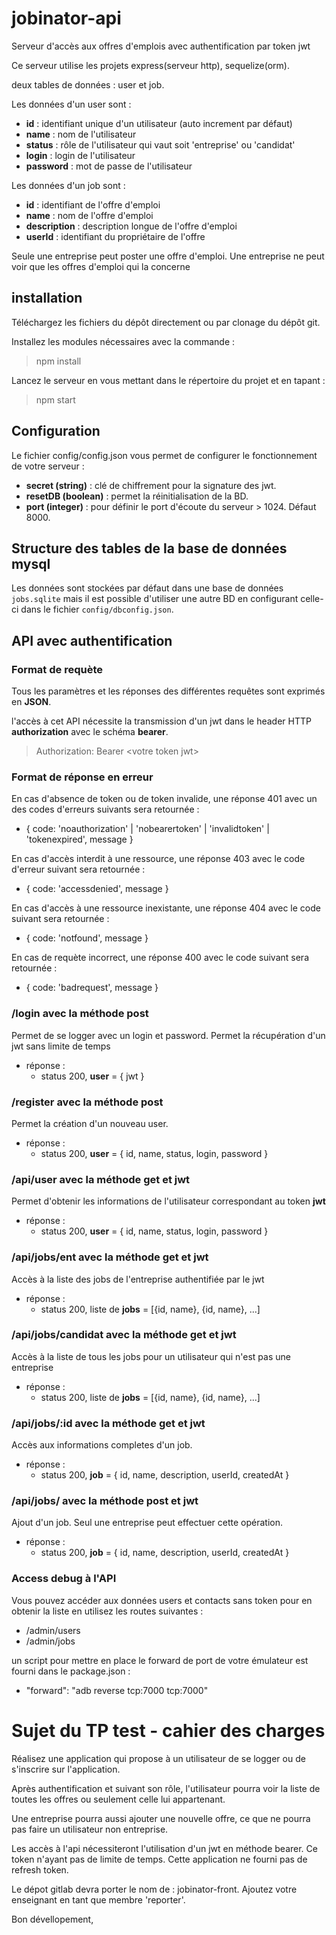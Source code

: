 # jobinator-api
Serveur d'accès aux offres d'emplois avec authentification par token jwt

Ce serveur utilise les projets express(serveur http), sequelize(orm).

deux tables de données : user et job.

Les données d'un user sont :
* **id** : identifiant unique d'un utilisateur (auto increment par défaut)
* **name** : nom de l'utilisateur
* **status** : rôle de l'utilisateur qui vaut soit 'entreprise' ou 'candidat'
* **login** : login de l'utilisateur
* **password** : mot de passe de l'utilisateur

Les données d'un job sont :
* **id** : identifiant de l'offre d'emploi
* **name** : nom de l'offre d'emploi
* **description** : description longue de l'offre d'emploi
* **userId** : identifiant du propriétaire de l'offre

Seule une entreprise peut poster une offre d'emploi.
Une entreprise ne peut voir que les offres d'emploi qui la concerne

## installation

Téléchargez les fichiers du dépôt directement ou par clonage du dépôt git.

Installez les modules nécessaires avec la commande :
> npm install

Lancez le serveur en vous mettant dans le répertoire du projet et en tapant :
> npm start

## Configuration

Le fichier config/config.json vous permet de configurer le fonctionnement de votre serveur :
 
* **secret (string)** : clé de chiffrement pour la signature des jwt.
* **resetDB (boolean)** : permet la réinitialisation de la BD.
* **port (integer)** : pour définir le port d'écoute du serveur > 1024. Défaut 8000.

## Structure des tables de la base de données mysql

Les données sont stockées par défaut dans une base de données `jobs.sqlite` mais il est possible d'utiliser une autre BD en configurant celle-ci dans le fichier `config/dbconfig.json`.

## API avec authentification

### Format de requète

Tous les paramètres et les réponses des différentes requêtes sont exprimés en **JSON**.

l'accès à cet API nécessite la transmission d'un jwt dans le header HTTP **authorization** avec le schéma **bearer**.
> Authorization: Bearer \<votre token jwt>

### Format de réponse en erreur

En cas d'absence de token ou de token invalide, une réponse 401 avec un des codes d'erreurs suivants sera retournée :
* { code: 'noauthorization' | 'nobearertoken' | 'invalidtoken' | 'tokenexpired', message }

En cas d'accès interdit à une ressource, une réponse 403 avec le code d'erreur suivant sera retournée :
* { code: 'accessdenied', message }

En cas d'accès à une ressource inexistante, une réponse 404 avec le code suivant sera retournée :
* { code: 'notfound', message }

En cas de requète incorrect, une réponse 400 avec le code suivant sera retournée :
* { code: 'badrequest', message }

### /login avec la méthode post

Permet de se logger avec un login et password. Permet la récupération d'un jwt sans limite de temps
* réponse : 
    * status 200, **user** = { jwt }

### /register avec la méthode post

Permet la création d'un nouveau user.
* réponse : 
    * status 200, **user** = { id, name, status, login, password }

### /api/user avec la méthode get et jwt

Permet d'obtenir les informations de l'utilisateur correspondant au token **jwt**
* réponse : 
    * status 200, **user** = { id, name, status, login, password }


### /api/jobs/ent avec la méthode get et jwt

Accès à la liste des jobs de l'entreprise authentifiée par le jwt
* réponse :
    * status 200, liste de **jobs** = [{id, name}, {id, name}, ...]

### /api/jobs/candidat avec la méthode get et jwt

Accès à la liste de tous les jobs pour un utilisateur qui n'est pas une entreprise
* réponse :
    * status 200, liste de **jobs** = [{id, name}, {id, name}, ...]

### /api/jobs/:id avec la méthode get et jwt

Accès aux informations completes d'un job.
* réponse :
    * status 200, **job** = { id, name, description, userId, createdAt }

### /api/jobs/ avec la méthode post et jwt

Ajout d'un job. Seul une entreprise peut effectuer cette opération.
* réponse :
    * status 200, **job** = { id, name, description, userId, createdAt }


### Access debug à l'API

Vous pouvez accéder aux données users et contacts sans token pour en obtenir la liste en utilisez les routes suivantes :

* /admin/users
* /admin/jobs

un script pour mettre en place le forward de port de votre émulateur est fourni dans le package.json :

* "forward": "adb reverse tcp:7000 tcp:7000"


# Sujet du TP test - cahier des charges

Réalisez une application qui propose à un utilisateur de se logger ou de s'inscrire sur l'application.

Après authentification et suivant son rôle, l'utilisateur pourra voir la liste de toutes les offres ou seulement celle lui appartenant.

Une entreprise pourra aussi ajouter une nouvelle offre, ce que ne pourra pas faire un utilisateur non entreprise.

Les accès à l'api nécessiteront l'utilisation d'un jwt en méthode bearer. Ce token n'ayant pas de limite de temps.
Cette application ne fourni pas de refresh token.

Le dépot gitlab devra porter le nom de : jobinator-front.
Ajoutez votre enseignant en tant que membre 'reporter'.

Bon dévellopement,